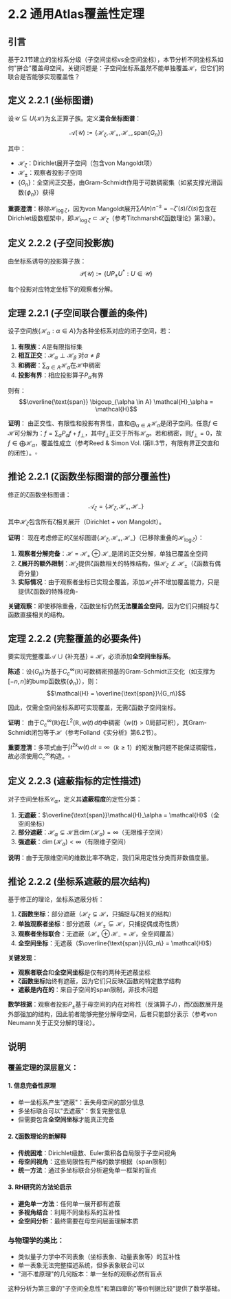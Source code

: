 # 2.2 通用Atlas覆盖性定理

## 引言

基于2.1节建立的坐标系分级（子空间坐标vs全空间坐标），本节分析不同坐标系如何"拼合"覆盖母空间。关键问题是：子空间坐标系虽然不能单独覆盖$\mathcal{H}$，但它们的联合是否能够实现覆盖性？

## 定义 2.2.1 (坐标图谱)

设$\mathcal{U} \subseteq U(\mathcal{H})$为幺正算子族。定义**混合坐标图谱**：

$$\mathcal{A}(\mathcal{U}) := \{\mathcal{H}_\zeta, \mathcal{H}_+, \mathcal{H}_-, \text{span}\{G_n\}\}$$

其中：
- $\mathcal{H}_\zeta$：Dirichlet展开子空间（包含von Mangoldt项）
- $\mathcal{H}_\pm$：观察者投影子空间
- $\{G_n\}$：全空间正交基，由Gram-Schmidt作用于可数稠密集（如紧支撑光滑函数$\{\phi_n\}$）获得

**重要澄清**：移除$\mathcal{H}_{\log\zeta}$，因为von Mangoldt展开$\sum \Lambda(n) n^{-s} = -\zeta'(s)/\zeta(s)$包含在Dirichlet级数框架中，即$\mathcal{H}_{\log\zeta} \subset \mathcal{H}_\zeta$（参考Titchmarsh《ζ函数理论》第3章）。

## 定义 2.2.2 (子空间投影族)

由坐标系诱导的投影算子族：
$$\mathcal{P}(\mathcal{U}) := \{UP_\pm U^* : U \in \mathcal{U}\}$$

每个投影对应特定坐标下的观察者分解。

## 定理 2.2.1 (子空间联合覆盖的条件)

设子空间族$\{\mathcal{H}_\alpha : \alpha \in A\}$为各种坐标系对应的闭子空间，若：

1. **有限族**：$A$是有限指标集
2. **相互正交**：$\mathcal{H}_\alpha \perp \mathcal{H}_\beta$ 对$\alpha \neq \beta$  
3. **和稠密**：$\sum_{\alpha \in A} \mathcal{H}_\alpha$在$\mathcal{H}$中稠密
4. **投影有界**：相应投影算子$P_\alpha$有界

则有：
$$\overline{\text{span}} \bigcup_{\alpha \in A} \mathcal{H}_\alpha = \mathcal{H}$$

**证明**：
由正交性、有限性和投影有界性，直和$\bigoplus_{\alpha \in A} \mathcal{H}_\alpha$是闭子空间。任意$f \in \mathcal{H}$可分解为：$f = \sum_\alpha P_\alpha f + f_\perp$，其中$f_\perp$正交于所有$\mathcal{H}_\alpha$。若和稠密，则$f_\perp = 0$，故$f \in \bigoplus \mathcal{H}_\alpha$，覆盖性成立（参考Reed & Simon Vol. I第II.3节，有限有界正交直和的闭性）。$\square$

## 推论 2.2.1 (ζ函数坐标图谱的部分覆盖性)

修正的ζ函数坐标图谱：
$$\mathcal{A}_\zeta = \{\mathcal{H}_\zeta, \mathcal{H}_+, \mathcal{H}_-\}$$

其中$\mathcal{H}_\zeta$包含所有ζ相关展开（Dirichlet + von Mangoldt）。

**证明**：
现在考虑修正的ζ坐标图谱$\{\mathcal{H}_\zeta, \mathcal{H}_+, \mathcal{H}_-\}$（已移除重叠的$\mathcal{H}_{\log\zeta}$）：

1. **观察者分解完备**：$\mathcal{H} = \mathcal{H}_+ \oplus \mathcal{H}_-$是闭的正交分解，单独已覆盖全空间
2. **ζ展开的额外限制**：$\mathcal{H}_\zeta$提供ζ函数相关的特殊结构，但$\mathcal{H}_\zeta \not\perp \mathcal{H}_\pm$（ζ函数有偶奇分量）
3. **实际情况**：由于观察者坐标已实现全覆盖，添加$\mathcal{H}_\zeta$并不增加覆盖能力，只是提供ζ函数的特殊视角$\square$

**关键观察**：即使移除重叠，ζ函数坐标仍然**无法覆盖全空间**，因为它们只捕捉与ζ函数直接相关的结构。

## 定理 2.2.2 (完整覆盖的必要条件)

要实现完整覆盖$\mathcal{A} \cup \{\text{补充基}\} = \mathcal{H}$，必须添加**全空间坐标系**。

**陈述**：设$\{G_n\}$为基于$C_c^\infty(\mathbb{R})$可数稠密预基的Gram-Schmidt正交化（如支撑为$[-n,n]$的bump函数族$\{\phi_n\}$），则：
$$\mathcal{H} = \overline{\text{span}}\{G_n\}$$

因此，仅需全空间坐标系即可实现覆盖，无需ζ函数子空间坐标。

**证明**：
由于$C_c^\infty(\mathbb{R})$在$L^2(\mathbb{R}, w(t)\,dt)$中稠密（$w(t) > 0$局部可积），其Gram-Schmidt闭包等于$\mathcal{H}$（参考Folland《实分析》第6.2节）。

**重要澄清**：多项式由于$\int t^{2k} w(t)\,dt = \infty$（$k \geq 1$）的矩发散问题不能保证稠密性，故必须使用$C_c^\infty$构造。$\square$

## 定义 2.2.3 (遮蔽指标的定性描述)

对子空间坐标系$\mathcal{C}_\alpha$，定义其**遮蔽程度**的定性分类：

1. **无遮蔽**：$\overline{\text{span}}\mathcal{H}_\alpha = \mathcal{H}$（全空间坐标）
2. **部分遮蔽**：$\mathcal{H}_\alpha \subsetneq \mathcal{H}$且$\dim(\mathcal{H}_\alpha) = \infty$（无限维子空间）
3. **强遮蔽**：$\dim(\mathcal{H}_\alpha) < \infty$（有限维子空间）

**说明**：由于无限维空间的维数比率不确定，我们采用定性分类而非数值度量。

## 推论 2.2.2 (坐标系遮蔽的层次结构)

基于修正的理论，坐标系遮蔽分析：

1. **ζ函数坐标**：部分遮蔽（$\mathcal{H}_\zeta \subsetneq \mathcal{H}$，只捕捉与ζ相关的结构）
2. **单独观察者坐标**：部分遮蔽（$\mathcal{H}_\pm \subsetneq \mathcal{H}$，只捕捉偶或奇性质）
3. **观察者坐标联合**：无遮蔽（$\mathcal{H}_+ \oplus \mathcal{H}_- = \mathcal{H}$，全空间覆盖）
4. **全空间坐标**：无遮蔽（$\overline{\text{span}}\{G_n\} = \mathcal{H}$）

**关键发现**：
- **观察者联合**和**全空间坐标**是仅有的两种无遮蔽坐标
- **ζ函数坐标**始终有遮蔽，因为它们只反映ζ函数的特定数学结构
- **遮蔽是内在的**：来自子空间的span限制，非技术问题

**数学根据**：观察者投影$P_\pm$基于母空间的内在对称性（反演算子$J$），而ζ函数展开是外部强加的结构，因此前者能够完整分解母空间，后者只能部分表示（参考von Neumann关于正交分解的理论）。

## 说明

### **覆盖定理的深层意义**：

#### 1. **信息完备性原理**
- 单一坐标系产生"遮蔽"：丢失母空间的部分信息
- 多坐标联合可以"去遮蔽"：恢复完整信息
- 但需要包含**全空间坐标**才能真正完备

#### 2. **ζ函数理论的新解释**
- **传统困难**：Dirichlet级数、Euler乘积各自局限于子空间视角
- **母空间视角**：这些局限性有严格的数学根据（span限制）
- **统一方法**：通过多坐标联合分析避免单一框架的盲点

#### 3. **RH研究的方法论启示**
- **避免单一方法**：任何单一展开都有遮蔽
- **多视角结合**：利用不同坐标系的互补性
- **全空间分析**：最终需要在母空间层面理解本质

### **与物理学的类比**：
- 类似量子力学中不同表象（坐标表象、动量表象等）的互补性
- 单一表象无法完整描述系统，但多表象联合可以
- "测不准原理"的几何版本：单一坐标的观察必然有盲点

这种分析为第三章的"子空间全息性"和第四章的"等价判据比较"提供了数学基础。